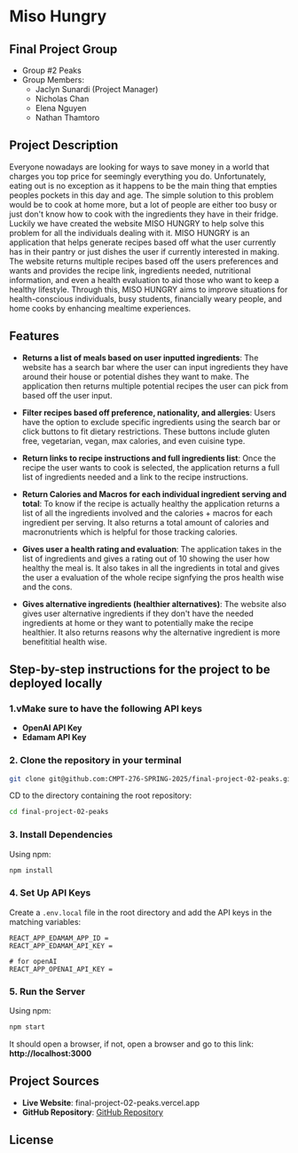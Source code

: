 # Miso Hungry


## Final Project Group
- Group #2 Peaks
- Group Members: 
    - Jaclyn Sunardi (Project Manager)
    - Nicholas Chan
    - Elena Nguyen
    - Nathan Thamtoro



## Project Description
Everyone nowadays are looking for ways to save money in a world that charges you top price for seemingly everything you do. Unfortunately, eating out is no exception as it happens to be the main thing that empties peoples pockets in this day and age. The simple solution to this problem would be to cook at home more, but a lot of people are either too busy or just don't know how to cook with the ingredients they have in their fridge. Luckily we have created the website MISO HUNGRY to help solve this problem for all the individuals dealing with it. MISO HUNGRY is an application that helps generate recipes based off what the user currently has in their pantry or just dishes the user if currently interested in making. The website returns multiple recipes based off the users preferences and wants and provides the recipe link, ingredients needed, nutritional information, and even a health evaluation to aid those who want to keep a healthy lifestyle. Through this, MISO HUNGRY aims to improve situations for health-conscious individuals, busy students, financially weary people, and home cooks by enhancing mealtime experiences. 



## Features  
- **Returns a list of meals based on user inputted ingredients**: The website has a search bar where the user can input ingredients they have around their house or potential dishes they want to make. The application then returns multiple potential recipes the user can pick from based off the user input. 

- **Filter recipes based off preference, nationality, and allergies**: Users have the option to exclude specific ingredients using the search bar or click buttons to fit dietary restrictions. These buttons include gluten free, vegetarian, vegan, max calories, and even cuisine type. 

- **Return links to recipe instructions and full ingredients list**: Once the recipe the user wants to cook is selected, the application returns a full list of ingredients needed and a link to the recipe instructions. 

- **Return Calories and Macros for each individual ingredient serving and total**: To know if the recipe is actually healthy the application returns a list of all the ingredients involved and the calories + macros for each ingredient per serving. It also returns a total amount of calories and macronutrients which is helpful for those tracking calories. 

- **Gives user a health rating and evaluation**: The application takes in the list of ingredients and gives a rating out of 10 showing the user how healthy the meal is. It also takes in all the ingredients in total and gives the user a evaluation of the whole recipe signfying the pros health wise and the cons. 

- **Gives alternative ingredients (healthier alternatives)**: The website also gives user alternative ingredients if they don't have the needed ingredients at home or they want to potentially make the recipe healthier. It also returns reasons why the alternative ingredient is more benefititial health wise. 



## Step-by-step instructions for the project to be deployed locally  

### **1.vMake sure to have the following API keys**  
 

- **OpenAI API Key**  
- **Edamam API Key**  

### **2. Clone the repository in your terminal**  
```bash
git clone git@github.com:CMPT-276-SPRING-2025/final-project-02-peaks.git
```
CD to the directory containing the root repository:
```bash
cd final-project-02-peaks
```

### **3. Install Dependencies**  
Using npm:  
```bash
npm install
```

### **4. Set Up API Keys**  
Create a `.env.local` file in the root directory and add the API keys in the matching variables:  
```env
REACT_APP_EDAMAM_APP_ID =
REACT_APP_EDAMAM_API_KEY =

# for openAI
REACT_APP_OPENAI_API_KEY = 
``` 

### **5. Run the Server**  
Using npm:  
```bash
npm start
```
It should open a browser, if not, open a browser and go to this link:  
 **http://localhost:3000**  
 


## Project Sources  
- **Live Website**: final-project-02-peaks.vercel.app
- **GitHub Repository**: [GitHub Repository](https://github.com/CMPT-276-SPRING-2025/final-project-02-peaks)



## License 
